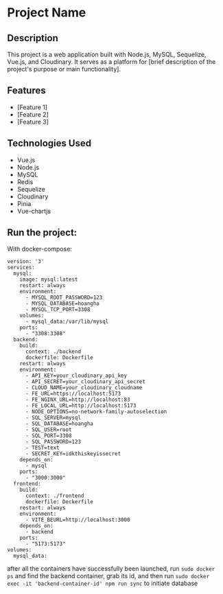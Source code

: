# Project Name

## Description

This project is a web application built with Node.js, MySQL, Sequelize, Vue.js, and Cloudinary. It serves as a platform for [brief description of the project's purpose or main functionality].

## Features

- [Feature 1]
- [Feature 2]
- [Feature 3]

## Technologies Used

- Vue.js
- Node.js
- MySQL
- Redis
- Sequelize
- Cloudinary
- Pinia
- Vue-chartjs

## Run the project:

With docker-compose:

```
version: '3'
services:
  mysql:
    image: mysql:latest
    restart: always
    environment:
      - MYSQL_ROOT_PASSWORD=123
      - MYSQL_DATABASE=hoangha
      - MYSQL_TCP_PORT=3308
    volumes:
      - mysql_data:/var/lib/mysql
    ports:
      - "3308:3308"
  backend:
    build:
      context: ./backend
      dockerfile: Dockerfile
    restart: always
    environment:
      - API_KEY=your_cloudinary_api_key
      - API_SECRET=your_cloudinary_api_secret
      - CLOUD_NAME=your_cloudinary_cloudname
      - FE_URL=https://localhost:5173
      - FE_NGINX_URL=http://localhost:83
      - FE_LOCAL_URL=http://localhost:5173
      - NODE_OPTIONS=no-network-family-autoselection
      - SQL_SERVER=mysql
      - SQL_DATABASE=hoangha
      - SQL_USER=root
      - SQL_PORT=3308
      - SQL_PASSWORD=123
      - TEST=text
      - SECRET_KEY=idkthiskeyissecret
    depends_on:
      - mysql
    ports:
      - "3000:3000"
  frontend:
    build:
      context: ./frontend
      dockerfile: Dockerfile
    restart: always
    environment:
      - VITE_BEURL=http://localhost:3000
    depends_on:
      - backend
    ports:
      - "5173:5173"
volumes:
  mysql_data:
```

after all the containers have successfully been launched, run `sudo docker ps` and find the backend container, grab its id, and then run `sudo docker exec -it 'backend-container-id' npm run sync` to initiate database
